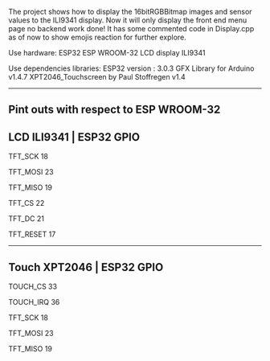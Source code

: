 The project shows how to display the 16bitRGBBitmap images and sensor values to the ILI9341 display. Now it will only display the front end menu page no backend work done!
It has some commented code in Display.cpp as of now to show emojis reaction for further explore.

Use hardware:
ESP32 ESP WROOM-32
LCD display ILI9341

Use dependencies libraries:
ESP32 version : 3.0.3
GFX Library for Arduino v1.4.7
XPT2046_Touchscreen by Paul Stoffregen v1.4

-----------------------------------------
Pint outs with respect to ESP WROOM-32
-----------------------------------------
LCD  ILI9341   |   ESP32 GPIO
-----------------------------------------
TFT_SCK                                18

TFT_MOSI                               23

TFT_MISO                               19

TFT_CS                                 22

TFT_DC                                 21

TFT_RESET          17

-----------------------------------------
Touch XPT2046  |   ESP32 GPIO
-----------------------------------------
TOUCH_CS                              33

TOUCH_IRQ                             36

TFT_SCK                               18

TFT_MOSI                              23

TFT_MISO           19

